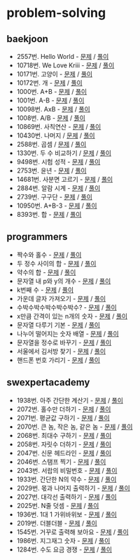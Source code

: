 # problem-solving

## baekjoon

- 2557번. Hello World - [문제](https://www.acmicpc.net/problem/2557) / [풀이](./baekjoon/hello_world_2557.py)
- 10718번. We Love Kriii - [문제](https://www.acmicpc.net/problem/10718) / [풀이](./baekjoon/we_love_kriii_10718.py)
- 10171번. 고양이 - [문제](https://www.acmicpc.net/problem/10171) / [풀이](./baekjoon/cat_10171.py)
- 10172번. 개 - [문제](https://www.acmicpc.net/problem/10172) / [풀이](./baekjoon/dog_10172.py)
- 1000번. A+B - [문제](https://www.acmicpc.net/problem/1000) / [풀이](./baekjoon/a_plus_b_1000.py)
- 1001번. A-B - [문제](https://www.acmicpc.net/problem/1001) / [풀이](./baekjoon/a_minus_b_1001.py)
- 10098번. AxB - [문제](https://www.acmicpc.net/problem/10998) / [풀이](./baekjoon/a_times_b_10998.py)
- 1008번. A/B - [문제](https://www.acmicpc.net/problem/1008) / [풀이](./baekjoon/a_divided_by_b_1008.py)
- 10869번. 사칙연산 - [문제](https://www.acmicpc.net/problem/10869) / [풀이](./baekjoon/four_fundamental_arithmetic_operations_10869.py)
- 10430번. 나머지 / [문제](https://www.acmicpc.net/problem/10430) / [풀이](./baekjoon/rest_10430.py)
- 2588번. 곱셈 / [문제](https://www.acmicpc.net/problem/2588) / [풀이](./baekjoon/multyply_2588.py)
- 1330번. 두 수 비교하기 / [문제](https://www.acmicpc.net/problem/1330) / [풀이](./baekjoon/compare_two_numbers_1330.py)
- 9498번. 시험 성적 - [문제](https://www.acmicpc.net/problem/9498) / [풀이](./baekjoon/exam_grades_9498.py)
- 2753번. 윤년 - [문제](https://www.acmicpc.net/problem/2753) / [풀이](./baekjoon/leap_year_2753.py)
- 14681번. 사분면 고르기 - [문제](https://www.acmicpc.net/problem/14681) / [풀이](./baekjoon/pick_quadrant_14681.py)
- 2884번. 알람 시계 - [문제](https://www.acmicpc.net/problem/2884) / [풀이](./baekjoon/alarm_clock_2884.py)
- 2739번. 구구단 - [문제](https://www.acmicpc.net/problem/2739) / [풀이](./baekjoon/multiplication_table_2739.py)
- 10950번. A+B-3 - [문제](https://www.acmicpc.net/problem/10950) / [풀이](./baekjoon/a_plus_b_3_10950.py)
- 8393번. 합 - [문제](https://www.acmicpc.net/problem/8393) / [풀이](./baekjoon/sum_8393.py)

## programmers

- 짝수와 홀수 - [문제](https://programmers.co.kr/learn/courses/30/lessons/12937?language=java) / [풀이](./programmers/even_numver_and_odd_number.py)
- 두 정수 사이의 합 - [문제](https://programmers.co.kr/learn/courses/30/lessons/12912?language=java) / [풀이](./programmers/sum_between_two_integers.py)
- 약수의 합 - [문제](https://programmers.co.kr/learn/courses/30/lessons/12928?language=java) / [풀이](./programmers/sum_of_divisor.py)
- 문자열 내 p와 y의 개수 - [문제](https://programmers.co.kr/learn/courses/30/lessons/12916?language=java) / [풀이](./programmers/count_of_p_and_y.py)
- k번째 수 - [문제](https://programmers.co.kr/learn/courses/30/lessons/42748?language=java) / [풀이](./programmers/k_th_number.py)
- 가운데 글자 가져오기 - [문제](https://programmers.co.kr/learn/courses/30/lessons/12903?language=java) / [풀이](./programmers/get_middle_character.py)
- 수박수박수박수박수박수? - [문제](https://programmers.co.kr/learn/courses/30/lessons/12922?language=java) / [풀이](./programmers/water-melon-water.js)
- x만큼 간격이 있는 n개의 숫자 - [문제](https://programmers.co.kr/learn/courses/30/lessons/12954?language=java) / [풀이](./programmers/n-digits-with-x-spacing.js)
- 문자열 다루기 기본 - [문제](https://programmers.co.kr/learn/courses/30/lessons/12918?language=java) / [풀이](./programmers/string-handling-basic.js)
- 나누어 떨어지는 숫자 배열 - [문제](https://programmers.co.kr/learn/courses/30/lessons/12910?language=java) / [풀이](./programmers/divided-numbers-array.js)
- 문자열을 정수로 바꾸기 - [문제](https://programmers.co.kr/learn/courses/30/lessons/12925?language=java) / [풀이](./programmers/replace-string-with-integer.js)
- 서울에서 김서방 찾기 - [문제](https://programmers.co.kr/learn/courses/30/lessons/12919?language=java) / [풀이](./programmers/find-kim-in-seoul.js)
- 핸드폰 번호 가리기 - [문제](https://programmers.co.kr/learn/courses/30/lessons/12948?language=java) / [풀이](./programmers/hide-phone-number.js)

## swexpertacademy

- 1938번. 아주 간단한 계산기 - [문제](https://swexpertacademy.com/main/code/problem/problemDetail.do?contestProbId=AV5PjsYKAMIDFAUq&categoryId=AV5PjsYKAMIDFAUq&categoryType=CODE) / [풀이](./swexpertacademy/very_simple_calculator_1938.py)
- 2072번. 홀수만 더하기 - [문제](https://swexpertacademy.com/main/code/problem/problemDetail.do?contestProbId=AV5QSEhaA5sDFAUq&categoryId=AV5QSEhaA5sDFAUq&categoryType=CODE) / [풀이](./swexpertacademy/OddNumbersPlus2072.java)
- 2071번. 평균값 구하기 - [문제](https://swexpertacademy.com/main/code/problem/problemDetail.do?contestProbId=AV5QRnJqA5cDFAUq&categoryId=AV5QRnJqA5cDFAUq&categoryType=CODE) / [풀이](./swexpertacademy/GetAverageValue2071.java)
- 2070번. 큰 놈, 작은 놈, 같은 놈 - [문제](https://swexpertacademy.com/main/code/problem/problemDetail.do?contestProbId=AV5QQ6qqA40DFAUq&categoryId=AV5QQ6qqA40DFAUq&categoryType=CODE) / [풀이](./swexpertacademy/BigSmallSame2070.java)
- 2068번. 최대수 구하기 - [문제](https://swexpertacademy.com/main/code/problem/problemDetail.do?contestProbId=AV5QQhbqA4QDFAUq&categoryId=AV5QQhbqA4QDFAUq&categoryType=CODE) / [풀이](./swexpertacademy/GetBiggestNumber2068.java)
- 2058번. 자릿수 더하기 - [문제](https://swexpertacademy.com/main/code/problem/problemDetail.do?contestProbId=AV5QPRjqA10DFAUq&categoryId=AV5QPRjqA10DFAUq&categoryType=CODE) / [풀이](./swexpertacademy/SumDigits2058.java)
- 2047번. 신문 헤드라인 - [문제](https://swexpertacademy.com/main/code/problem/problemDetail.do?contestProbId=AV5QKsLaAy0DFAUq&categoryId=AV5QKsLaAy0DFAUq&categoryType=CODE) / [풀이](./swexpertacademy/NewspaperHeadline2047.java)
- 2046번. 스탬프 찍기 - [문제](https://swexpertacademy.com/main/code/problem/problemDetail.do?contestProbId=AV5QKdT6AyYDFAUq&categoryId=AV5QKdT6AyYDFAUq&categoryType=CODE) / [풀이](./swexpertacademy/Stamp2046.java)
- 2043번. 서랍의 비밀번호 - [문제](https://swexpertacademy.com/main/code/problem/problemDetail.do?contestProbId=AV5QJ_8KAx8DFAUq&categoryId=AV5QJ_8KAx8DFAUq&categoryType=CODE) / [풀이](./swexpertacademy/PasswordOfDrawer2043.java)
- 1933번. 간단한 N의 약수 - [문제](https://swexpertacademy.com/main/code/problem/problemDetail.do?contestProbId=AV5PhcWaAKIDFAUq&categoryId=AV5PhcWaAKIDFAUq&categoryType=CODE) / [풀이](./swexpertacademy/SimpleDivisorOfN1933.java)
- 2029번. 몫과 나머지 출력하기 - [문제](https://swexpertacademy.com/main/code/problem/problemDetail.do?contestProbId=AV5QGNvKAtEDFAUq&categoryId=AV5QGNvKAtEDFAUq&categoryType=CODE) / [풀이](./swexpertacademy/PrintQuotientAndRemainder2029.java)
- 2027번. 대각선 출력하기 - [문제](https://swexpertacademy.com/main/code/problem/problemDetail.do?contestProbId=AV5QFuZ6As0DFAUq&categoryId=AV5QFuZ6As0DFAUq&categoryType=CODE) / [풀이](./swexpertacademy/PrintDialogLine2027.java)
- 2025번. N줄 덧셈 - [문제](https://swexpertacademy.com/main/code/problem/problemDetail.do?contestProbId=AV5QFZtaAscDFAUq&categoryId=AV5QFZtaAscDFAUq&categoryType=CODE) / [풀이](./swexpertacademy/NLineAdd2025.java)
- 1936번. 1대 1 가위바위보 - [문제](https://swexpertacademy.com/main/code/problem/problemDetail.do?contestProbId=AV5PjKXKALcDFAUq&categoryId=AV5PjKXKALcDFAUq&categoryType=CODE) / [풀이](./swexpertacademy/RockPaperScissors1936.java)
- 2019번. 더블더블 - [문제](https://swexpertacademy.com/main/code/problem/problemDetail.do?contestProbId=AV5QDEX6AqwDFAUq&categoryId=AV5QDEX6AqwDFAUq&categoryType=CODE) / [풀이](./swexpertacademy/DoubleDouble2019.java)
- 1545번. 거꾸로 출력해 보아요 - [문제](https://swexpertacademy.com/main/code/problem/problemDetail.do?contestProbId=AV2gbY0qAAQBBAS0&categoryId=AV2gbY0qAAQBBAS0&categoryType=CODE) / [풀이](./swexpertacademy/PrintUpsideDown1545.java)
- 1986번. 지그재그 숫자 - [문제](https://swexpertacademy.com/main/code/problem/problemDetail.do?contestProbId=AV5PxmBqAe8DFAUq&categoryId=AV5PxmBqAe8DFAUq&categoryType=CODE) / [풀이](./swexpertacademy/ZigZagNumber1986.java)
- 1284번. 수도 요금 경쟁 - [문제](https://swexpertacademy.com/main/code/problem/problemDetail.do?contestProbId=AV189xUaI8UCFAZN&categoryId=AV189xUaI8UCFAZN&categoryType=CODE) / [풀이](./swexpertacademy/water-price-competition-1284.cpp)